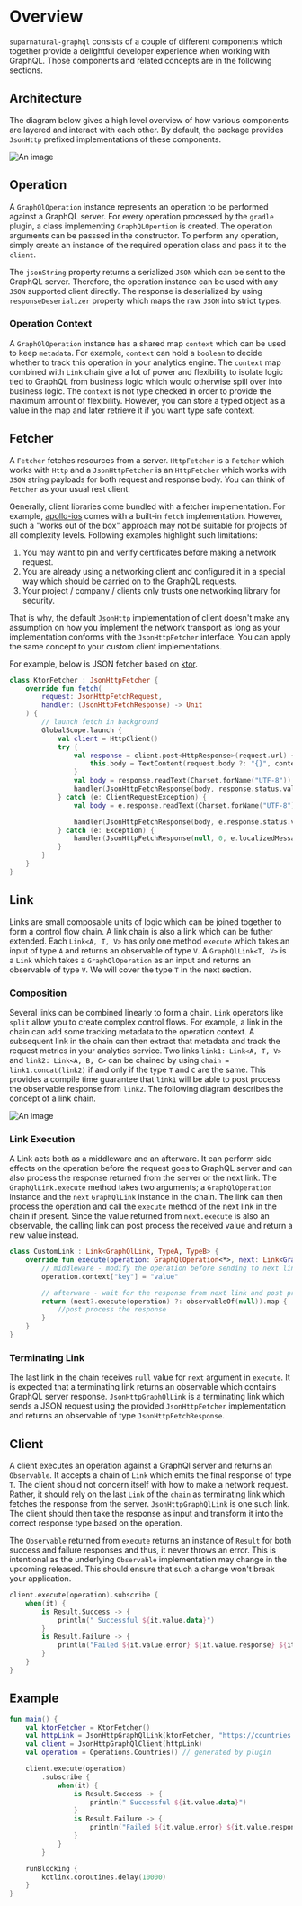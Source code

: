 # Overview

`suparnatural-graphql` consists of a couple of different components which together provide a delightful
developer experience when working with GraphQL. Those components and related concepts are in the following
sections.

## Architecture

The diagram below gives a high level overview of how various components are layered and interact with each other. By default, the package provides `JsonHttp` prefixed implementations of these components.

![An image](./assets/overall-architecture.svg)

## Operation

A `GraphQlOperation` instance represents an operation to be performed against a GraphQL server. For every operation processed
by the `gradle` plugin, a class implementing `GraphQLOpertion` is created. The operation arguments can be passsed in the constructor. To perform any operation, simply create an instance of the required operation class and pass it to the `client`.

The `jsonString` property returns a serialized `JSON` which can be sent to the GraphQL server. Therefore, the operation instance can be used with any `JSON` supported client directly. The response is deserialized by using `responseDeserializer` property which maps the raw `JSON` into strict types.

### Operation Context

A `GraphQlOperation` instance has a shared map `context` which can be used to keep `metadata`. For example, `context` can hold a `boolean` to decide whether to track this operation in your analytics engine. The `context` map combined with `Link` chain give a lot of power and flexibility to isolate logic tied to GraphQL from business logic which would otherwise spill over into business logic. The `context` is not type checked in order to provide the maximum amount of flexibility. However, you can store a typed object as a value in the map and later retrieve it if you want type safe context.

## Fetcher

A `Fetcher` fetches resources from a server. `HttpFetcher` is a `Fetcher` which works with `Http` and a `JsonHttpFetcher` is an `HttpFetcher` which works with `JSON` string payloads for both request and response body. You can think of `Fetcher` as your usual rest client. 

Generally, client libraries come bundled with a fetcher implementation. For example, [apollo-ios](https://www.apollographql.com/docs/ios/fetching-queries/#creating-queries) comes with a built-in `fetch` implementation. However, such a "works out of the box" approach may not be suitable for projects of all complexity levels. Following examples highlight such limitations:

1. You may want to pin and verify certificates before making a network request.
2. You are already using a networking client and configured it in a special way which should be carried on to the GraphQL requests.
3. Your project / company / clients only trusts one networking library for security.

That is why, the default `JsonHttp` implementation of client doesn't make any assumption on how you implement the network transport as long as your implementation conforms with the `JsonHttpFetcher` interface. You can apply the same concept to your custom client implementations.
 
For example, below is JSON fetcher based on [ktor](https://ktor.io/clients/index.html).

```kotlin
class KtorFetcher : JsonHttpFetcher {
    override fun fetch(
        request: JsonHttpFetchRequest,
        handler: (JsonHttpFetchResponse) -> Unit
    ) {
        // launch fetch in background
        GlobalScope.launch {
            val client = HttpClient()
            try {
                val response = client.post<HttpResponse>(request.url) {
                    this.body = TextContent(request.body ?: "{}", contentType = ContentType.Application.Json)
                }
                val body = response.readText(Charset.forName("UTF-8"))
                handler(JsonHttpFetchResponse(body, response.status.value, ""))
            } catch (e: ClientRequestException) {
                val body = e.response.readText(Charset.forName("UTF-8"))

                handler(JsonHttpFetchResponse(body, e.response.status.value, e.localizedMessage))
            } catch (e: Exception) {
                handler(JsonHttpFetchResponse(null, 0, e.localizedMessage))
            }
        }
    }
}
```

## Link

Links are small composable units of logic which can be joined together to form a control flow chain. A link chain is also a link which can be futher extended. Each `Link<A, T, V>` has only one method `execute` which takes an input of type `A` and returns an observable of type `V`. A `GraphQlLink<T, V>` is a `Link` which takes a `GraphQlOperation` as an input and returns an observable of type `V`. We will cover the type `T` in the next section. 

### Composition

Several links can be combined linearly to form a chain. `Link` operators like `split` allow you to create complex control flows. For example, a link in the chain can add some tracking metadata to the operation context. A subsequent link in the chain can then extract that metadata and track the request metrics in your analytics service. Two links `link1: Link<A, T, V>` and `link2: Link<A, B, C>` can be chained by using `chain = link1.concat(link2)` if and only if the type `T` and `C` are the same. This provides a compile time guarantee that `link1` will be able to post process the observable response from `link2`.  The following diagram describes the concept of a link chain.

![An image](./assets/link.svg)


### Link Execution

A Link acts both as a middleware and an afterware. It can perform side effects on the operation before the request goes to GraphQL server and can also process the response returned from the server or the next link. The `GraphQlLink.execute` method takes two arguments; a `GraphQlOperation` instance and the `next` `GraphQlLink` instance in the chain. The link can then process the operation and call the `execute` method of the next link in the chain if present. Since the value returned from `next.execute` is also an observable, the calling link can post process the received value and return a new value instead.

```kotlin
class CustomLink : Link<GraphQlLink, TypeA, TypeB> {
    override fun execute(operation: GraphQlOperation<*>, next: Link<GraphQlOperation<*>, *, TypeA>?): Observable<TypeB> {
        // middleware - modify the operation before sending to next link
        operation.context["key"] = "value"

        // afterware - wait for the response from next link and post process it
        return (next?.execute(operation) ?: observableOf(null)).map {
            //post process the response
        }
    }
}
```

### Terminating Link

The last link in the chain receives `null` value for `next` argument in `execute`. It is expected that a terminating link returns an observable which contains GraphQL server response. `JsonHttpGraphQlLink` is a terminating link which sends a JSON request using the provided `JsonHttpFetcher` implementation and returns an observable of type `JsonHttpFetchResponse`.

## Client
A client executes an operation against a GraphQl server and returns an `Observable`. It accepts a chain of `Link` which emits the final response of type `T`. The client should not concern itself with how to make a network request. Rather, it should rely on the last `Link` of the `chain` as terminating link which fetches the response from the server. `JsonHttpGraphQlLink` is one such link. The client should then take the response as input and transform it into the correct response type based on the operation.

The `Observable` returned from `execute` returns an instance of `Result` for both success and failure responses and thus, it never throws an error. This is intentional as the underlying `Observable` implementation may change in the upcoming released. This should ensure that such a change won't break your application.

```kotlin
client.execute(operation).subscribe {
    when(it) {
        is Result.Success -> {
            println(" Successful ${it.value.data}")
        }
        is Result.Failure -> {
            println("Failed ${it.value.error} ${it.value.response} ${it.cause}")
        }
    }
}
```

## Example

```kotlin
fun main() {
    val ktorFetcher = KtorFetcher()
    val httpLink = JsonHttpGraphQlLink(ktorFetcher, "https://countries.trevorblades.com")
    val client = JsonHttpGraphQlClient(httpLink)
    val operation = Operations.Countries() // generated by plugin

    client.execute(operation)
        .subscribe {
            when(it) {
                is Result.Success -> {
                    println(" Successful ${it.value.data}")
                }
                is Result.Failure -> {
                    println("Failed ${it.value.error} ${it.value.response} ${it.cause}")
                }
            }
        }

    runBlocking {
        kotlinx.coroutines.delay(10000)
    }
}
```